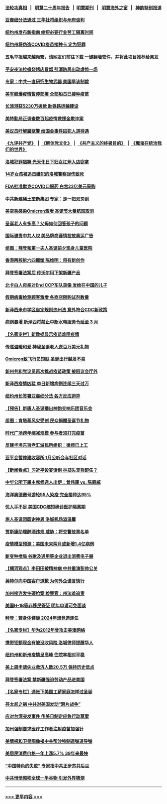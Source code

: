 #### [法轮功真相](https://github.com/gfw-breaker/truth/blob/master/README.md?t=0) &nbsp;&nbsp;|&nbsp;&nbsp; [明慧二十周年报告](https://github.com/gfw-breaker/mh-reports/blob/master/README.md?t=0) &nbsp;&nbsp;|&nbsp;&nbsp;[明慧期刊](https://github.com/gfw-breaker/mh-qikan) &nbsp;&nbsp;|&nbsp;&nbsp; [明慧海外之窗](https://github.com/gfw-breaker/mh-news/blob/master/README.md?t=0) &nbsp;&nbsp;|&nbsp;&nbsp; [神韵特别报道](https://github.com/gfw-breaker/mh-news/blob/master/shenyun.md?t=0)
#### [亚裔细分法通过 三华社将组织与州府谈判](../pages/nsc412/n13458936.md?t=12251850) 
#### [纽约州发布新指南 缩短必要行业劳工隔离时间](../pages/nsc412/n13458727.md?t=12251850) 
#### [纽约州将伪造COVID疫苗接种卡 定为犯罪](../pages/nsc412/n13458941.md?t=12251850) 
#### 五毛举报越来越频繁，请网友们前往下载 [一键翻墙软件](https://github.com/gfw-breaker/ssr-accounts)，并将此项目推荐给亲友
#### [平安夜法拉盛烧烤店冒烟 引消防局出动虚惊一场](../pages/nsc412/n13458921.md?t=12251850) 
#### [专家：中共一直研究生物武器 美国早该制裁](../pages/nsc412/n13458613.md?t=12251850) 
#### [美军舰爆疫情暂停部署 全部船员已接种疫苗](../pages/nsc412/n13458708.md?t=12251850) 
#### [长滩港获5230万拨款 助铁路运输建设](../pages/nsc412/n13458805.md?t=12251850) 
#### [美特勤局正调查数百起疫情救援金欺诈案](../pages/nsc412/n13458582.md?t=12251850) 
#### [美议员吁解雇狱警 给国会事件囚犯人道待遇](../pages/nsc412/n13458626.md?t=12251850) 
#### [《九评共产党》](https://github.com/begood0513/9ping.md/blob/master/README.md) &nbsp;|&nbsp; [《解体党文化》](../../../../jtdwh.md/blob/master/README.md)  &nbsp;|&nbsp; [《共产主义的终极目的》](../../../../gczydzjmd.md/blob/master/README.md) &nbsp;|&nbsp; [《魔鬼在统治我们的世界》](../../../../mgztzwmdsj.md/blob/master/README.md) 
#### [洛城犯罪猖獗 光天化日下妇女扛斧入店窃拿](../pages/nsc412/n13458611.md?t=12251850) 
#### [14岁女孩被追击嫌犯的洛城警察误伤致死](../pages/nsc412/n13458551.md?t=12251850) 
#### [FDA批准默克COVID口服药 白宫22亿美元采购](../pages/nsc412/n13458568.md?t=12251850) 
#### [中共新建稀土垄断集团 专家：是一把双刃剑](../pages/nsc412/n13458205.md?t=12251850) 
#### [美空乘感染Omicron激增 圣诞节大量航班取消](../pages/nsc412/n13458409.md?t=12251850) 
#### [圣诞老人有多高？父母如何回答孩子的问题](../pages/nsc412/n13458336.md?t=12251850) 
#### [国际谴责中共人权 美品牌商谨慎投放奥运广告](../pages/nsc412/n13458493.md?t=12251850) 
#### [组图：拜登和第一夫人圣诞前夕现身儿童医院](../pages/nsc412/n13458473.md?t=12251850) 
#### [香港两校拆六四雕塑 陈维明：将有新创作](../pages/nsc412/n13458366.md?t=12251850) 
#### [拜登签署法案后 传沃尔玛下架新疆产品](../pages/nsc412/n13458177.md?t=12251850) 
#### [北卡白人母亲对End CCP车队录像  发给在中国的儿子](../pages/nsc412/n13458317.md?t=12251850) 
#### [假期病毒检测顾客激增 各商店限购试剂数量](../pages/nsc412/n13458344.md?t=12251850) 
#### [新泽西米市学区自定规则违州法 意外符合CDC新政策](../pages/nsc412/n13458315.md?t=12251850) 
#### [病例暴增 新泽西将禁止中断水电服务令延至 3 月](../pages/nsc412/n13458232.md?t=12251850) 
#### [【名家专栏】新数据显示疫苗难阻疫情](../pages/nsc412/n13457907.md?t=12251850) 
#### [传递温暖和爱 神秘圣诞老人送百万美元礼物](../pages/nsc412/n13458195.md?t=12251850) 
#### [Omicron致飞行员短缺 圣诞出行越发不易](../pages/nsc412/n13457823.md?t=12251850) 
#### [新州共和党议员再次挑战疫苗政策 被阻议会厅外](../pages/nsc412/n13458213.md?t=12251850) 
#### [新泽西疫情凶猛 单日新增病例连续三天过万](../pages/nsc412/n13455980.md?t=12251850) 
#### [纽约州长签署亚裔细分法 各方反应迥异](../pages/nsc412/n13456845.md?t=12251850) 
#### [【预告】新唐人圣诞播出神韵交响乐团音乐会](../pages/nsc412/n13439768.md?t=12251850) 
#### [组图：肯塔基风灾受创 民众捐赠圣诞节礼物](../pages/nsc412/n13457562.md?t=12251850) 
#### [时代广场跨年缩减规模 参与者须打完疫苗](../pages/nsc412/n13456842.md?t=12251850) 
#### [反建华埠东百老汇游民所组织：律师已上工](../pages/nsc412/n13456837.md?t=12251850) 
#### [亚平会暂停建收容所 1月公听会与社区对话](../pages/nsc412/n13456851.md?t=12251850) 
#### [【新闻看点】习近平设宴话别 林郑失宠将卸任？](../pages/nsc412/n13456128.md?t=12251850) 
#### [中华公所下届主席候选人出炉：曾伟康 vs. 陈庭威](../pages/nsc412/n13456857.md?t=12251850) 
#### [海洋奥德赛号游轮55人染疫 完全接种达95%](../pages/nsc412/n13456554.md?t=12251850) 
#### [忧人手不足 美国CDC缩短确诊医护隔离期](../pages/nsc412/n13456499.md?t=12251850) 
#### [旅人圣诞团圆谢神恩 洛城机场溢温馨](../pages/nsc412/n13456643.md?t=12251850) 
#### [贾斯康助理醉酒违规 威胁：将交警放黑名单](../pages/nsc412/n13456600.md?t=12251850) 
#### [疫情模型预测：美国未来两月或新增1.4亿病例](../pages/nsc412/n13456532.md?t=12251850) 
#### [新变种搅局 谷歌及通用等企业退出消费电子展](../pages/nsc412/n13456277.md?t=12251850) 
#### [【横河观点】李田田被精神病 中共重演彭帅公关](../pages/nsc412/n13456276.md?t=12251850) 
#### [英特尔向中国客户道歉 为何外企谨言慎行](../pages/nsc412/n13456180.md?t=12251850) 
#### [加州接连发生砸抢案 检察官：州法难追责](../pages/nsc412/n13456031.md?t=12251850) 
#### [美国H-1B等非移民签证 明年申请可免面谈](../pages/nsc412/n13456346.md?t=12251850) 
#### [拜登：若身体健康 2024年想竞选连任](../pages/nsc412/n13456335.md?t=12251850) 
#### [【名家专栏】华为2012年曾攻击美澳网络](../pages/nsc412/n13455456.md?t=12251850) 
#### [携带钜额现金有被没收风险 洛城律师提醒华人](../pages/nsc412/n13456161.md?t=12251850) 
#### [纽约州和新州疫情呈高峰 住院率相对平稳](../pages/nsc412/n13454647.md?t=12251850) 
#### [美上周申请失业救济人数20.5万 保持历史低点](../pages/nsc412/n13455945.md?t=12251850) 
#### [拜登签署法案 禁新疆强迫劳动产品进美国](../pages/nsc412/n13456047.md?t=12251850) 
#### [【名家专栏】通胀下美国工薪家庭怎样过圣诞](../pages/nsc412/n13455446.md?t=12251850) 
#### [芬太尼之祸 中共对美国发动“鸦片战争”](../pages/nsc412/n13456009.md?t=12251850) 
#### [应对台湾突发事件 传美日制定应急行动草案](../pages/nsc412/n13455894.md?t=12251850) 
#### [加州强制要求医疗工作者注射疫苗加强针](../pages/nsc412/n13455964.md?t=12251850) 
#### [美情报和卫星图像揭中共帮沙特制造弹道导弹](../pages/nsc412/n13455774.md?t=12251850) 
#### [美居民消费价格一年上涨5.7% 39年来最快](../pages/nsc412/n13455652.md?t=12251850) 
#### [“中国特色的失败” 专家指中共正步苏共后尘](../pages/nsc412/n13455905.md?t=12251850) 
#### [中共悄悄囤积全球一半谷物 引发外界猜测](../pages/nsc412/n13455789.md?t=12251850) 

----
#### [ >>> 更早内容 <<< ](../indexes/nsc412-earlier.md)
